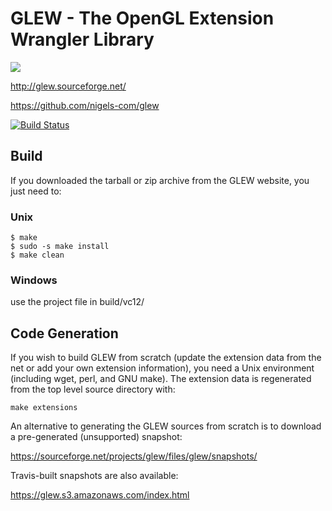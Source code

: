 # GLEW - The OpenGL Extension Wrangler Library

![](http://glew.sourceforge.net/glew.png)

http://glew.sourceforge.net/

https://github.com/nigels-com/glew

[![Build Status](https://travis-ci.org/nigels-com/glew.svg?branch=master)](https://travis-ci.org/nigels-com/glew)

## Build

If you downloaded the tarball or zip archive from the GLEW website,
you just need to:

### Unix

    $ make
    $ sudo -s make install
    $ make clean

### Windows

use the project file in build/vc12/

## Code Generation

If you wish to build GLEW from scratch (update the extension data from
the net or add your own extension information), you need a Unix
environment (including wget, perl, and GNU make).  The extension data
is regenerated from the top level source directory with:

    make extensions

An alternative to generating the GLEW sources from scratch is to
download a pre-generated (unsupported) snapshot:

https://sourceforge.net/projects/glew/files/glew/snapshots/

Travis-built snapshots are also available:

https://glew.s3.amazonaws.com/index.html